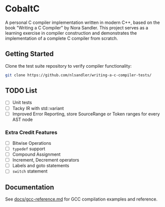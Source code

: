 # CobaltC

A personal C compiler implementation written in modern C++, based on the book "Writing a C Compiler" by Nora Sandler. This project serves as a learning exercise in compiler construction and demonstrates the implementation of a complete C compiler from scratch.

## Getting Started

Clone the test suite repository to verify compiler functionality:

```bash
git clone https://github.com/nlsandler/writing-a-c-compiler-tests/
```

## TODO List

- [ ] Unit tests
- [ ] Tacky IR with std::variant
- [ ] Improved Error Reporting, store SourceRange or Token ranges for every AST node

### Extra Credit Features

- [ ] Bitwise Operations
- [ ] `typedef` support
- [ ] Compound Assignment
- [ ] Increment, Decrement operators
- [ ] Labels and goto statements
- [ ] `switch` statement

## Documentation

See [docs/gcc-reference.md](docs/gcc-reference.md) for GCC compilation examples and reference.

